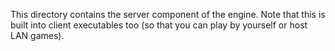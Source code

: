 This directory contains the server component of the engine. Note that this is built into client
executables too (so that you can play by yourself or host LAN games).
